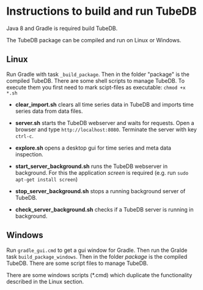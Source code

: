 Instructions to build and run TubeDB
===

Java 8 and Gradle is required build TubeDB.

The TubeDB package can be compiled and run on Linux or Windows.

Linux
---

Run Gradle with task `_build_package`. Then in the folder "package" is the compiled TubeDB. There are some shell scripts to manage TubeDB. To execute them you first need to mark scipt-files as executable: `chmod +x *.sh`

* **clear_import.sh** clears all time series data in TubeDB and imports time series data from data files.

* **server.sh** starts the TubeDB webserver and waits for requests. Open a browser and type `http://localhost:8080`. Terminate the server with key `ctrl-c`. 

* **explore.sh** opens a desktop gui for time series and meta data inspection.

* **start_server_background.sh** runs the TubeDB webserver in background. For this the application *screen* is required (e.g. run `sudo apt-get install screen`)

* **stop_server_background.sh** stops a running background server of TubeDB.

* **check_server_background.sh** checks if a TubeDB server is running in background.


Windows
---

Run `gradle_gui.cmd` to get a gui window for Gradle. Then run the Gralde task `build_package_windows`. Then in the folder *package* is the compiled TubeDB. There are some script files to manage TubeDB.

There are some windows scripts (*.cmd) which duplicate the functionality described in the Linux section.